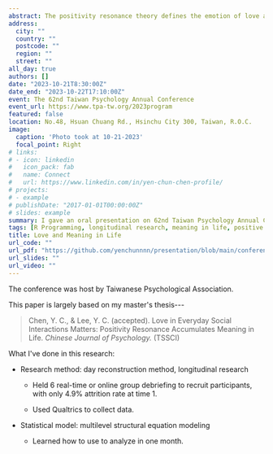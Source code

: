 ```yaml
---
abstract: The positivity resonance theory defines the emotion of love as a collective affective state which is termed ─ positivity resonance, characterized by shared positive affect, caring nonverbal synchrony, and biological synchrony. The present study examined whether daily experiences of positivity resonance influence meaning in life (MIL) through the increment of social connection, both concurrently and prospectively. At time 1 (*N* = 144), we measured perceived positivity resonance at the trait level, MIL and social connection. Next, we assessed perceived positivity resonance at the episodic level with Day Reconstruction Method across 7 days (*N* = 135). Finally, two follow-up surveys were administered one month (*N* = 113) and two months (*N* = 99) later. Participants again completed the questionnaires of MIL and social connection. Results suggest that social connection mediates the links between perceived positivity resonance and MIL, both cross-sectionally, and longitudinally. These mediating effects remain statistically significant when controlling for the individual-level positive and negative affect, and social interaction quantity. These findings indicate that momentary experience of love while interacting with others, may be an influential way to a meaningful life.
address:
  city: ""
  country: ""
  postcode: ""
  region: ""
  street: ""
all_day: true
authors: []
date: "2023-10-21T8:30:00Z"
date_end: "2023-10-22T17:10:00Z"
event: The 62nd Taiwan Psychology Annual Conference
event_url: https://www.tpa-tw.org/2023program
featured: false
location: No.48, Hsuan Chuang Rd., Hsinchu City 300, Taiwan, R.O.C.
image:
  caption: 'Photo took at 10-21-2023'
  focal_point: Right
# links:
# - icon: linkedin
#   icon_pack: fab
#   name: Connect
#   url: https://www.linkedin.com/in/yen-chun-chen-profile/
# projects:
# - example
# publishDate: "2017-01-01T00:00:00Z"
# slides: example
summary: I gave an oral presentation on 62nd Taiwan Psychology Annual Conference. The paper is accepted by _Chinese Journal of Psychology (TSSCI)_. It's the first time I've come across <i class="fab fa-r-project" aria-hidden="true" style="color:#035AA6"></i> when working with this research. Since then, I'm stick with it!  
tags: [R Programming, longitudinal research, meaning in life, positive emotions, social interactions]
title: Love and Meaning in Life
url_code: ""
url_pdf: "https://github.com/yenchunnnn/presentation/blob/main/conference-oral-present_NoCopy.pdf"
url_slides: ""
url_video: ""
---
```


The conference was host by Taiwanese Psychological Association.

This paper is largely based on my master's thesis---

> Chen, Y. C., & Lee, Y. C. (accepted). Love in Everyday Social Interactions Matters: Positivity Resonance Accumulates Meaning in Life. *Chinese Journal of Psychology.* (TSSCI)

What I've done in this research:

-   Research method: day reconstruction method, longitudinal research

    -   Held 6 real-time or online group debriefing to recruit participants, with only 4.9% attrition rate at time 1.
    
    - Used Qualtrics to collect data.

-   Statistical model: multilevel structural equation modeling

    -   Learned how to use <i class="fab fa-r-project" aria-hidden="true" style="color:#035AA6"></i> to analyze in one month.
